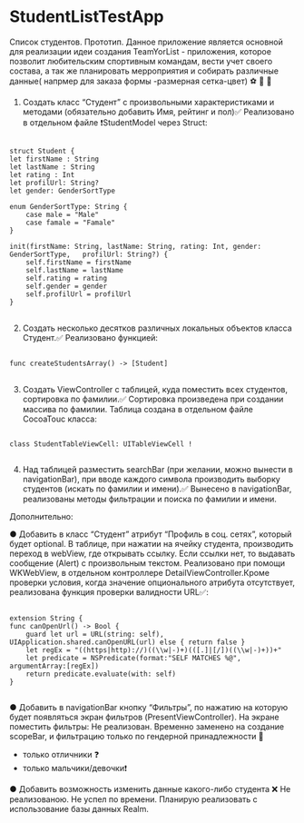 # StudentListTestApp
Список студентов. Прототип. Данное приложение является основной для реализации идеи создания TeamYorList -  приложения, которое позволит любительским спортивным командам,
вести учет своего состава, а так же планировать мерроприятия и собирать различные данные( напрмер для заказа формы -размерная сетка-цвет) ⚽️ 🏀 🏈
1) Создать класс “Студент” с произвольными характеристиками и методами (обязательно добавить Имя, рейтинг и пол)✅
Реализовано в отдельном файле  ❗️StudentModel через Struct:
 ##
    struct Student {
    let firstName : String
    let lastName : String
    let rating : Int
    let profilUrl: String?
    let gender: GenderSortType
    
    enum GenderSortType: String {
        case male = "Male"
        case famale = "Famale"
    }
    
    init(firstName: String, lastName: String, rating: Int, gender: GenderSortType,   profilUrl: String?) {
        self.firstName = firstName
        self.lastName = lastName
        self.rating = rating
        self.gender = gender
        self.profilUrl = profilUrl
    }
##


2) Создать несколько десятков различных локальных объектов класса Студент.✅
Реализовано функцией:
##
    func createStudentsArray() -> [Student]
##
3) Создать ViewController с таблицей, куда поместить всех студентов, сортировка по фамилии.✅
Сортировка произведена при создании массива по фамилии. Таблица создана в отдельном файле CocoaTouc класса: 
##
    class StudentTableViewCell: UITableViewCell !
##
4) Над таблицей разместить searchBar (при желании, можно вынести в navigationBar), при вводе каждого символа производить выборку студентов (искать по фамилии и имени).✅
Вынесено в navigationBar, реализованы методы фильтрации и поиска по фамилии и имени.

Дополнительно:

●	Добавить в класс “Студент” атрибут “Профиль в соц. сетях”, который будет optional. В таблице, при нажатии на ячейку студента, производить переход в webView, где открывать ссылку. Если ссылки нет, то выдавать сообщение (Alert) с произвольным текстом.
Реализовано при помощи WKWebView, в отдельном контроллере DetailViewController.Кроме проверки условия, когда значение опционального атрибута  отсутствует, реализована функция проверки валидности URL✅:
##
    extension String {
    func canOpenUrl() -> Bool {
        guard let url = URL(string: self), UIApplication.shared.canOpenURL(url) else { return false }
        let regEx = "((https|http)://)((\\w|-)+)(([.]|[/])((\\w|-)+))+"
        let predicate = NSPredicate(format:"SELF MATCHES %@", argumentArray:[regEx])
        return predicate.evaluate(with: self)
    }
##    
●	Добавить в navigationBar кнопку “Фильтры”, по нажатию на которую будет появляться экран фильтров (PresentViewController). На экране поместить фильтры:
Не реализован. Временно заменено на создание scopeBar, и фильтрацию только по гендерной принадлежности 🚻
- только отличники ❓
- только мальчики/девочки❗️

●	Добавить возможность изменить данные какого-либо студента ❌
Не реализованою. Не успел по времени. Планирую реализовать с использование базы данных Realm.
